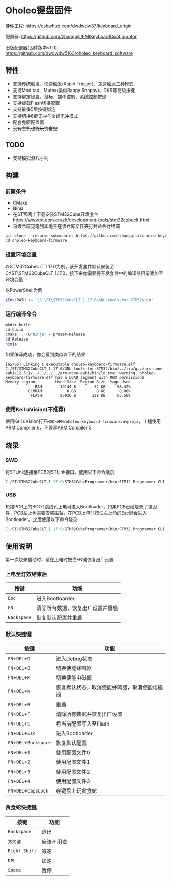 # Oholeo键盘固件

硬件工程: <https://oshwhub.com/dwdwdw37/keyboard_origin>

配置器: <https://github.com/zhangqili/EMIKeyboardConfigurator>

旧版配置器(固件版本v1.0): <https://github.com/dwdwdw5163/oholeo_keyboard_software>

## 特性
+ 支持传统触发、快速触发(Rapid Trigger)、差速触发三种模式
+ 支持Mod tap、Mutex(类似Rappy Snappy)、DKS等高级按键
+ 支持绑定键盘，鼠标，媒体控制，系统控制按键
+ 支持板载Flash切换配置
+ 支持最多5层按键绑定
+ 支持切换6键无冲与全键无冲模式
+ 配套免驱配置器
+ ~~没有主机也能玩贪食蛇~~

## TODO
+ 支持模拟游戏手柄

## 构建

### 前置条件
- CMake
- Ninja
- 在ST官网上下载安装STM32Cube开发套件 <https://www.st.com.cn/zh/development-tools/stm32cubeclt.html>
- 将该仓库克隆到本地并在该仓库文件夹打开命令行终端
```PowerShell
git clone --recurse-submodules https://github.com/zhangqili/oholeo-keyboard-firmware.git
cd oholeo-keyboard-firmware
```


### 设置环境变量
以STM32CubeCLT 1.17.0为例，该开发套件默认安装至C:\ST\STM32CubeCLT_1.17.0，接下来你需要将开发套件中的编译器目录添加至环境变量

以PowerShell为例
```PowerShell
$Env:PATH += ";C:\ST\STM32CubeCLT_1.17.0\GNU-tools-for-STM32\bin"
```

### 运行编译命令
```PowerShell
mkdir build
cd build
cmake .. -G"Ninja" --preset=Release
cd Release
ninja
```

如果编译成功，你会看到类似以下的结果
```
[65/65] Linking C executable oholeo-keyboard-firmware.elf
C:/ST/STM32CubeCLT_1.17.0/GNU-tools-for-STM32/bin/../lib/gcc/arm-none-eabi/12.3.1/../../../../arm-none-eabi/bin/ld.exe: warning: oholeo-keyboard-firmware.elf has a LOAD segment with RWX permissions
Memory region         Used Size  Region Size  %age Used
             RAM:       19144 B        32 KB     58.42%
          CCMRAM:          0 GB         8 KB      0.00%
           FLASH:       85936 B       128 KB     65.56%
```

### 使用Keil uVision(不推荐)

使用Keil uVision打开`MDK-ARM/oholeo-keyboard-firmware.uvprojx`，工程使用ARM Compiler 6，不兼容ARM Compiler 5

## 烧录

### SWD
将STLink连接至PCB的STLink接口，使用以下命令烧录

```PowerShell
C:/ST/STM32CubeCLT_1.17.0/STM32CubeProgrammer/bin/STM32_Programmer_CLI.exe -c port=SWD -w ./oholeo-keyboard-firmware.elf -v -s

```

### USB
短接PCB上的BOOT跳线孔上电可进入Bootloader，如果PCB已经烧录了该固件，PCB左上角需要安装磁轴，在PCB上电时按住左上角的Esc键会进入Bootloader。之后使用以下命令烧录
```PowerShell
C:/ST/STM32CubeCLT_1.17.0/STM32CubeProgrammer/bin/STM32_Programmer_CLI.exe -c port=USB1 -w ./oholeo-keyboard-firmware.elf -v -s
```

## 使用说明

第一次烧录启动时，请在上电时按住FN键恢复出厂设置

### 上电至灯效结束后

|按键|功能|
|---|---|
|`Esc`|进入Bootloarder|
|`FN`|清除所有数据，恢复出厂设置并重启|
|`Backspace`|恢复默认配置并重启|

### 默认快捷键

|按键|功能|
|---|---|
|`FN`+`DEL`+`D`|进入Debug状态|
|`FN`+`DEL`+`B`|切换使能蜂鸣器|
|`FN`+`DEL`+`M`|切换使能电磁阀|
|`FN`+`DEL`+`N`|恢复默认状态，取消使能蜂鸣器，取消使能电磁阀|
|`FN`+`DEL`+`R`|重启|
|`FN`+`DEL`+`F`|清除所有数据并恢复出厂设置|
|`FN`+`DEL`+`S`|将当前配置写入至Flash|
|`FN`+`DEL`+`Esc`|进入Bootloader|
|`FN`+`DEL`+`Backspace`|恢复默认配置|
|`FN`+`DEL`+`1`|使用配置文件0|
|`FN`+`DEL`+`2`|使用配置文件1|
|`FN`+`DEL`+`3`|使用配置文件2|
|`FN`+`DEL`+`4`|使用配置文件3|
|`FN`+`DEL`+`CapsLock`|在键盘上玩贪食蛇|

### 贪食蛇快捷键

|按键|功能|
|---|---|
|`Backspace`|退出|
|`方向键`|~~应该不用说~~|
|`Right Shift`|减速|
|`DEL`|加速|
|`Space`|暂停|
